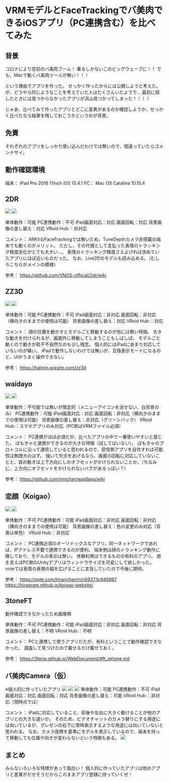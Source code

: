 # VRMモデルとFaceTrackingでバ美肉できるiOSアプリ（PC連携含む）を比べてみた

## 背景
コロナにより空前のバ美肉ブーム！
乗るしかないこのビッグウェーブに！！
でも、Macで動くバ美肉ツールが無い！！！

という理由でアプリを作った。
せっかく作ったからには公開しようと考えた。
が、どうやら同じようなことを考えていた人はたくさんいたようで…
最初に探したときには見つからなかったアプリが沢山見つかってしまった！！！！

じゃあ、比べてみて作ったアプリとどこに差異があるのか確認しようか、せっかく比べたなら結果を残しておこうかというのが背景。

## 免責
それぞれのアプリをしっかり使い込んだわけでは無いので、間違っていたらゴメンナサイ。

## 動作確認環境
端末： iPad Pro 2018 11inch iOS 13.4.1
PC： Mac OS Catalina 10.15.4

## 2DR
![](2020-05-26-23-09-54.png)
![](2020-05-26-23-10-21.png)

単体動作：可能
PC連携動作：不可
iPad画面対応：対応
画面回転：対応
背景画像の差し替え：対応
VRoid Hub:：非対応

コメント：
ARKitのFaceTrackingでは無いため、TuneDepthカメラ非搭載の端末でも動くのがメリット。
ただし、その代償として支払った表情のトラッキング精度劣化がとても大きい…。
表情のトラッキング精度さえよければ求めていたアプリにほぼ近いものだった。
なお、Live2Dのモデルも読み込める。（むしろこちらがメインの模様）

参考：
https://github.com/VNOS-official/2dr/wiki


## ZZ3D
![](2020-05-26-23-12-21.png)
![](2020-05-26-23-12-30.png)

単体動作：可能
PC連携動作：不可
iPad画面対応：非対応
画面回転：非対応（横向きのままでの使用は可能）
背景画像の差し替え：対応
VRoid Hub:：対応

コメント：
顔の位置を動かすとモデルごと移動するのが他には無い特徴。
大きな動きを付けられるが、画面外に移動してしまうこともしばしば。
モデルごと動くので動きが若干不自然なのも少し残念。
個人的にはiPadにあまり対応していないのが痛い。
iPadで動作しないわけでは無いが、互換表示モードになるのと、UIがうまく操作できない。

参考：
https://halmin.wixsite.com/zz3d

## waidayo
![](2020-05-26-23-32-56.png)
![](2020-05-26-23-34-52.png)

単体動作：不可能では無いが限定的（メニューアイコンを消せない、白背景のみ）
PC連携動作：可能
iPad画面対応：対応
画面回転：非対応（横向きのままでの使用は可能）
背景画像の差し替え：非対応（グリーンバック）
VRoid Hub:：スマホアプリのみ対応（PC側はVRMファイル必須）

コメント：
PC連携がほぼ必須だが、比べたアプリの中で一番使いやすいと感じた。
ばもきゃと連携ができるのが大きな特徴（試してはいない）。
ばもきゃのプロトコルに沿って通信していると思われるので、受信側アプリを自作すれば可能性は無限大のはず。
強いて欠点をあげるなら、画面の回転に対応していないことと、首の動きは上下方向にしかオフセットがかけられないことか。（ちなみに、上方向にオフセットをかけられないバグがあるっぽい？）

参考：
https://github.com/nmchan/waidayo/wiki

## 恋顔（Koigao）
![](2020-05-26-23-37-54.png)
![](2020-05-26-23-38-05.png)

単体動作：不可
PC連携動作：可能
iPad画面対応：非対応
画面回転：非対応（横向きのままでの使用は可能）
背景画像の差し替え：色の変更のみ対応（背景は単色）
VRoid Hub:：非対応

コメント：
PC連携必須のオーソドックスなアプリ。同一ネットワークであれば、IPアドレス不要で連携できるのが便利。
端末側は顔のトラッキング動作に徹しており、モデルの表示は無い。
体験利用はできるものの有料のアプリ。
欲を言えばPC側のUnityアプリはウィンドウサイズを可変にして欲しかった。
noteでは表情の表現の幅を広げることに言及していたので今後に期待。

参考：
https://note.com/hirarichan/n/n59373c645887
https://hiragram.github.io/koigao-website/

## 3toneFT
動作確認できなかったため画像略

単体動作：不可
PC連携動作：可能
iPad画面対応：非対応
画面回転：非対応
背景画像の差し替え：不明
VRoid Hub:：不明

コメント：
PCと連携して使うアプリだたが、有料ということで動作確認できなかった。
調査して見つけたので載せるだけ載せておく。

参考：
https://3tene.github.io/WebDocument/#ft_iphone.md

## バ美肉Camera（仮）
※個人的に作っていたアプリ
![](2020-05-26-23-48-25.png)
![](2020-05-26-23-48-44.png)
![](2020-05-26-23-49-28.png)
単体動作：可能
PC連携動作：不可
iPad画面対応：対応
画面回転：対応
背景画像の差し替え：可能
VRoid Hub:：非対応（現時点では）

コメント：
iPadに対応していること、前後や左右に大きく動けることが他のアプリとの大きな違いか。
そのため、ビデオチャットのカメラ替りにする用途には向いているが、プレゼンの右下に常時表示するような用途には向いていないと思われる。
なお、カメラ座標を基準にモデルを表示しているので、端末を持って移動しても位置や向きが変わらないという特徴もある。
![](2020-05-27-00-16-32.png)

## まとめ
みんないろいろな特徴があって面白い！
個人的に作っていたアプリは他のアプリと差異がだせそうだからこのままアプリ登録に持っていくぜ！